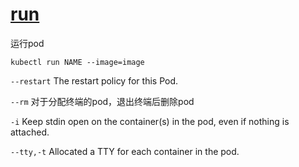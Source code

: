 # [run](https://kubernetes.io/docs/reference/generated/kubectl/kubectl-commands#run)

运行pod

`kubectl run NAME --image=image`

`--restart` The restart policy for this Pod.

`--rm` 对于分配终端的pod，退出终端后删除pod

`-i` Keep stdin open on the container(s) in the pod, even if nothing is attached.

`--tty,-t` Allocated a TTY for each container in the pod.
